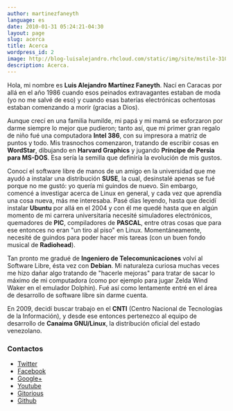 ```yaml
---
author: martinezfaneyth
language: es
date: 2010-01-31 05:24:21-04:30
layout: page
slug: acerca
title: Acerca
wordpress_id: 2
image: http://blog-luisalejandro.rhcloud.com/static/img/site/mstile-310x310.png
description: Acerca.
---
```


<span class="figure figure-40" data-figure-src="http://blog-luisalejandro.rhcloud.com/static/img/posts/2/d0f775037c4aecb096102cf8d75925f3.jpg" data-figure-href="http://blog-luisalejandro.rhcloud.com/static/img/posts/2/10f49172dcc4450195095a0efc63b285.jpg"></span>

Hola, mi nombre es **Luis Alejandro Martínez Faneyth**. Nací en Caracas por allá en el año 1986 cuando esos peinados extravagantes estaban de moda (yo no me salvé de eso) y cuando esas baterías electrónicas ochentosas estaban comenzando a morir (gracias a Dios).

Aunque crecí en una familia humilde, mi papá y mi mamá se esforzaron por darme siempre lo mejor que pudieron; tanto así, que mi primer gran regalo de niño fué una computadora **Intel 386**, con su impresora a matriz de puntos y todo. Mis trasnochos comenzaron, tratando de escribir cosas en **WordStar**, dibujando en **Harvard Graphics** y jugando **Príncipe de Persia para MS-DOS**. Esa sería la semilla que definiría la evolución de mis gustos.

<span class="figure figure-40" data-figure-src="http://blog-luisalejandro.rhcloud.com/static/img/posts/2/cc586accfede9aa0ed7a63b94823aa6b.jpg" data-figure-href="http://blog-luisalejandro.rhcloud.com/static/img/posts/2/ef5de73af84f54ccd671ea2cfbea5c9c.jpg"></span>

Conocí el software libre de manos de un amigo en la universidad que me ayudó a instalar una distribución **SUSE**, la cual, desinstalé apenas se fué porque no me gustó: yo quería mi guindos de nuevo. Sin embargo, comencé a investigar acerca de Linux en general, y cada vez que aprendía una cosa nueva, más me interesaba. Pasé días leyendo, hasta que decidí instalar **Ubuntu** por allá en el 2004 y con él me quedé hasta que en algún momento de mi carrera universitaria necesité simuladores electrónicos, quemadores de **PIC**, compiladores de **PASCAL**, entre otras cosas que para ese entonces no eran "un tiro al piso" en Linux. Momentáneamente, necesité de guindos para poder hacer mis tareas (con un buen fondo musical de **Radiohead**).

Tan pronto me gradué de **Ingeniero de Telecomunicaciones** volví al Software Libre, ésta vez con **Debian**. Mi naturaleza curiosa muchas veces me hizo dañar algo tratando de "hacerle mejoras" para tratar de sacar lo máximo de mi computadora (como por ejemplo para jugar Zelda Wind Waker en el emulador Dolphin). Fué así como lentamente entré en el área de desarrollo de software libre sin darme cuenta.

En 2009, decidí buscar trabajo en el **CNTI** (Centro Nacional de Tecnologías de la Información), y desde ese entonces pertenezco al equipo de desarrollo de **Canaima GNU/Linux**, la distribución oficial del estado venezolano.

### Contactos

* [Twitter](http://twitter.com/LuisAlejandro)
* [Facebook](http://facebook.com/martinez.faneyth)
* [Google+](http://plus.google.com/u/0/112394891396118123263)
* [Youtube](http://www.youtube.com/user/BlogHuntingBears)
* [Gitorious](http://gitorious.org/~huntingbears)
* [Github](http://github.com/LuisAlejandro)

